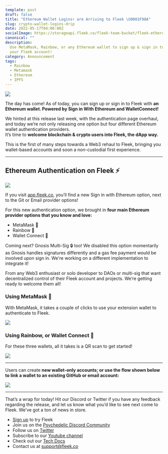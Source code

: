 ```yaml
---
template: post
draft: false
title: "Ethereum Wallet Logins⚡ are Arriving to Fleek \U0001F98A"
slug: crypto-wallet-logins-drip
date: 2022-05-17T04:00:00Z
socialImage: https://storageapi.fleek.co/fleek-team-bucket/fleek-ethereumlogin%20(1)%201%20(1).png
canonical: ""
description:
  Use MetaMask, Rainbow, or any Ethereum wallet to sign up & sign in to
  your Fleek account!
category: Announcement
tags:
  - Rainbow
  - Metamask
  - Ethereum
  - IPFS
---
```


![](<https://storageapi.fleek.co/fleek-team-bucket/fleek-ethereumlogin%20(1)%201%20(1).png>)

The day has come! As of today, you can sign up or sign in to Fleek with **an Ethereum wallet. Powered by Sign in With Ethereum and WalletConnect!**

We hinted at this release last week, with the authentication page overhaul, and today we’re not only releasing one option but four different Ethereum wallet authentication providers.  
It’s time to **welcome blockchain & crypto users into Fleek, the dApp way.**

This is the first of many steps towards a Web3 rehaul to Fleek, bringing you wallet-based accounts and soon a non-custodial first experience.

---

## Ethereum Authentication on Fleek ⚡

![](https://storageapi.fleek.co/fleek-team-bucket/image%2035.png)

If you visit [app.fleek.co](https://app.fleek.co/), you’ll find a new Sign in with Ethereum option, next to the Git or Email provider options!

For this new authentication option, we brought in **four main Ethereum provider options that you know and love:**

- MetaMask 🦊
- Rainbow 🌈
- Wallet Connect 🤝

Coming next? Gnosis Multi-Sig 🔒 too! We disabled this option momentarily as Gnosis handles signatures differently and a gas fee payment would be involved upon sign in. We're working on a different implementation to integrate it!

From any Web3 enthusiast or solo developer to DAOs or multi-sig that want decentralized control of their Fleek account and projects. We’re getting ready to welcome them all!

### Using MetaMask 🦊

With MetaMask, it takes a couple of clicks to use your extension wallet to authenticate to Fleek.

![](https://storageapi.fleek.co/fleek-team-bucket/fleek-logins/meta.webp)

### Using Rainbow, or Wallet Connect 🌈

For these three wallets, all it takes is a QR scan to get started!

![](https://storageapi.fleek.co/fleek-team-bucket/fleek-logins/wc.webp)

---

Users can create **new wallet-only accounts; or use the flow shown below to link a wallet to an existing GitHub or email account:**

![](https://storageapi.fleek.co/fleek-team-bucket/fleek-logins/change.webp)

---

That’s a wrap for today! Hit our Discord or Twitter if you have any feedback regarding the release, and let us know what you’d like to see next come to Fleek. We’ve got a ton of news in store.

- [Sign up](https://app.fleek.co/) to try Fleek
- Join us on the [Psychedelic Discord Community](https://slack.fleek.co/)
- Follow us on [Twitter](https://twitter.com/fleek)
- Subscribe to our [Youtube channel](https://www.youtube.com/channel/UCBzlwYM0JjZpjDZ52-SLUmw)
- Check out our [Tech Docs](https://docs.fleek.co/)
- Contact us at support@fleek.co
